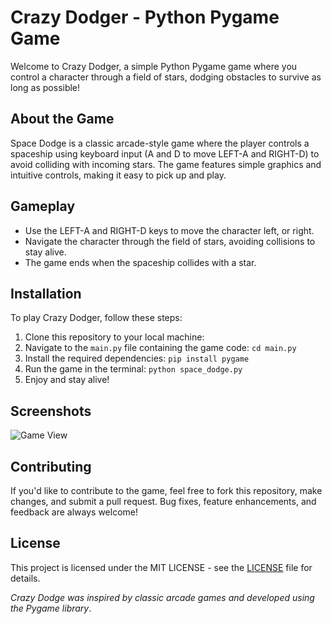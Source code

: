 # Crazy Dodger - Python Pygame Game
Welcome to Crazy Dodger, a simple Python Pygame game where you control a character through a field of stars, dodging obstacles to survive as long as possible!

## About the Game
Space Dodge is a classic arcade-style game where the player controls a spaceship using keyboard input (A and D to move LEFT-A and RIGHT-D) to avoid colliding with incoming stars. The game features simple graphics and intuitive controls, making it easy to pick up and play.

## Gameplay
- Use the LEFT-A and RIGHT-D keys to move the character left, or right.
- Navigate the character through the field of stars, avoiding collisions to stay alive.
- The game ends when the spaceship collides with a star.

## Installation
To play Crazy Dodger, follow these steps:

1. Clone this repository to your local machine:
2. Navigate to the `main.py` file containing the game code: `cd main.py`
3. Install the required dependencies: `pip install pygame`
4. Run the game in the terminal: `python space_dodge.py`
5. Enjoy and stay alive!

## Screenshots
![Game View](https://github.com/JPHMarchB/py-game/assets/153705879/ae921753-c3f7-4796-a4b0-98e1110256fd)

## Contributing
If you'd like to contribute to the game, feel free to fork this repository, make changes, and submit a pull request. Bug fixes, feature enhancements, and feedback are always welcome!

## License
This project is licensed under the MIT LICENSE - see the [LICENSE](LICENSE) file for details.


*Crazy Dodge was inspired by classic arcade games and developed using the Pygame library*.

